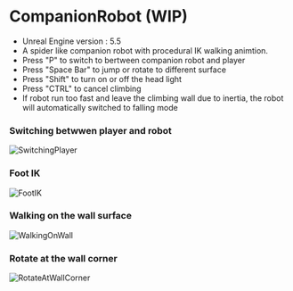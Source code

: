 # CompanionRobot (WIP)
- Unreal Engine version : 5.5
- A spider like companion robot with procedural IK walking animtion.
- Press "P" to switch to bertween companion robot and player
- Press "Space Bar" to jump or rotate to different surface
- Press "Shift" to turn on or off the head light
- Press "CTRL" to cancel climbing
- If robot run too fast and leave the climbing wall due to inertia, the robot will automatically switched to falling mode
 

### Switching betwwen player and robot
![SwitchingPlayer](https://github.com/user-attachments/assets/841f7002-ecde-47cb-ab06-1aeb5e8a0747)
### Foot IK
![FootIK](https://github.com/user-attachments/assets/81ecdbc4-a8c3-462c-868d-96b0334b9c26)
### Walking on the wall surface
![WalkingOnWall](https://github.com/user-attachments/assets/e688e8f7-bb15-42b1-b384-8c111331b636)
### Rotate at the wall corner
![RotateAtWallCorner](https://github.com/user-attachments/assets/3a8b8019-bad6-44a8-a45a-1c48814e54a9)
